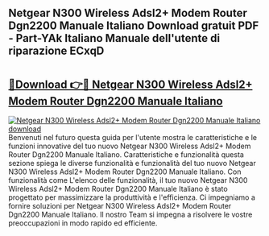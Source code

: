 ## Netgear N300 Wireless Adsl2+ Modem Router Dgn2200 Manuale Italiano Download gratuit PDF - Part-YAk Italiano Manuale dell'utente di riparazione ECxqD

# <h2><a href="http://dfa5cd3.blite.top/?on=Netgear+N300+Wireless+Adsl2%2b+Modem+Router+Dgn2200+Manuale+Italiano">🔗Download 👉🔴 Netgear N300 Wireless Adsl2+ Modem Router Dgn2200 Manuale Italiano</a></h2>

[![Netgear N300 Wireless Adsl2+ Modem Router Dgn2200 Manuale Italiano download](https://i.imgur.com/lujVjoI.png)](http://dfa5cd3.blite.top/?on=Netgear+N300+Wireless+Adsl2%2b+Modem+Router+Dgn2200+Manuale+Italiano)
Benvenuti nel futuro questa guida per l'utente mostra le caratteristiche e le funzioni innovative del tuo nuovo Netgear N300 Wireless Adsl2+ Modem Router Dgn2200 Manuale Italiano. Caratteristiche e funzionalità questa sezione spiega le diverse funzionalità e funzionalità del tuo nuovo Netgear N300 Wireless Adsl2+ Modem Router Dgn2200 Manuale Italiano. Con funzionalità come L'elenco delle funzionalità, il tuo nuovo Netgear N300 Wireless Adsl2+ Modem Router Dgn2200 Manuale Italiano è stato progettato per massimizzare la produttività e l'efficienza. Ci impegniamo a fornire soluzioni per Netgear N300 Wireless Adsl2+ Modem Router Dgn2200 Manuale Italiano. Il nostro Team si impegna a risolvere le vostre preoccupazioni in modo rapido ed efficiente.
